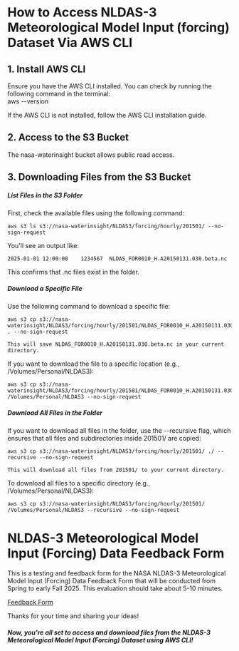 # How to Access NLDAS-3 Meteorological Model Input (forcing) Dataset Via AWS CLI

## 1. Install AWS CLI  
Ensure you have the AWS CLI installed. You can check by running the following command in the terminal:  
aws --version

If the AWS CLI is not installed, follow the AWS CLI installation guide.

## 2. Access to the S3 Bucket

The nasa-waterinsight bucket allows public read access.

## 3. Downloading Files from the S3 Bucket

##### List Files in the S3 Folder
First, check the available files using the following command:

    aws s3 ls s3://nasa-waterinsight/NLDAS3/forcing/hourly/201501/ --no-sign-request

You'll see an output like:

    2025-01-01 12:00:00    1234567  NLDAS_FOR0010_H.A20150131.030.beta.nc
This confirms that .nc files exist in the folder.

##### Download a Specific File
Use the following command to download a specific file:

    aws s3 cp s3://nasa-waterinsight/NLDAS3/forcing/hourly/201501/NLDAS_FOR0010_H.A20150131.030.beta.nc . --no-sign-request

    This will save NLDAS_FOR0010_H.A20150131.030.beta.nc in your current directory.

If you want to download the file to a specific location (e.g., /Volumes/Personal/NLDAS3):

    aws s3 cp s3://nasa-waterinsight/NLDAS3/forcing/hourly/201501/NLDAS_FOR0010_H.A20150131.030.beta.nc /Volumes/Personal/NLDAS3 --no-sign-request

##### Download All Files in the Folder
If you want to download all files in the folder, use the --recursive flag, which ensures that all files and subdirectories inside 201501/ are copied:

    aws s3 cp s3://nasa-waterinsight/NLDAS3/forcing/hourly/201501/ ./ --recursive --no-sign-request

    This will download all files from 201501/ to your current directory.

To download all files to a specific directory (e.g., /Volumes/Personal/NLDAS3):

    aws s3 cp s3://nasa-waterinsight/NLDAS3/forcing/hourly/201501/ /Volumes/Personal/NLDAS3 --recursive --no-sign-request

# NLDAS-3 Meteorological Model Input (Forcing) Data Feedback Form
This is a testing and feedback form for the NASA NLDAS-3 Meteorological Model Input (Forcing) Data Feedback Form that will be conducted from Spring to early Fall 2025. This evaluation should take about 5-10 minutes.

[Feedback Form](https://docs.google.com/forms/d/e/1FAIpQLScL_LNT-YtKjQWiXqNOLak4JFxd5ETWvA3P7KzxK_WSE1swGg/viewform)

Thanks for your time and sharing your ideas!    

##### Now, you're all set to access and download files from the NLDAS-3 Meteorological Model Input (Forcing) Dataset using AWS CLI!
